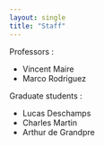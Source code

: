 ```yaml
---
layout: single
title: "Staff"
---
```

Professors :
* Vincent Maire
* Marco Rodriguez

Graduate students :
* Lucas Deschamps
* Charles Martin
* Arthur de Grandpre
